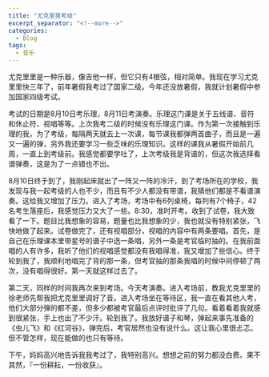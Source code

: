 ```yaml
---
title: "尤克里里考级"
excerpt_separator: "<!--more-->"
categories:
  - Blog
tags:
  - 音乐
---
```


尤克里里是一种乐器，像吉他一样，但它只有4根弦，相对简单。我现在学习尤克里里快三年了，前年暑假我考过了国家二级。今年还没放暑假，我就计划暑假中参加国家四级考试。
<!--more-->

考试的日期是8月10日考乐理，8月11日考演奏。乐理这门课是关于五线谱、音符和休止符、视唱等等。上次我考二级的时候没有乐理这门课。作为第一次接触到乐理的我，为了考级，每隔两天就去上一次课，每节课我都弹两首曲子，而且是一遍又一遍的弹，另外我还要学习一些乏味的乐理知识。这样的课我从暑假开始前几周，一直上到考级前。我感觉都要学吐了，上次考级我是背谱的，但这次我选择看谱弹奏，这是为了一点错也不出。

8月10日终于到了，我刚起床就出了一阵又一阵的冷汗，到了考场所在的学校，我发现与我一起考级的人也不少，而且有不少人都没有带谱，我猜他们都是不看谱演奏。这给我又增加了压力。进入了考场，考场中有6列桌椅，每列有7个椅子，42名考生落座后，我感觉压力又大了一些。8:30，准时开考。收到了试卷，我大致看了一下。题目比我想象的容易，题量也比我想象的少，我也就没有特别紧张，飞快地做了起来。试卷做完了，还有视唱部分，视唱的内容中有两条要唱。首先，是自己在乐理课本里带星号的谱子中选一条唱，另外一条是考官临时抽的。在我前面唱的人有许多，我听了他们的视唱感觉都没有我唱得准，我又增加了些信心。终于轮到我了，我顺利地唱完了背的那一条，但考官抽的那条我唱的时候中间停顿了两次，没有唱得很好。第一天就这样过去了。

第二天，同样的时间我再次来到考场。今天考演奏。进入考场前，教我尤克里里的徐老师先帮我把尤克里里调好了音。进入考场坐在等待区，我一直在看其他人考，他们大部分弾的都不差，但多少都被考官最后点评时批评了几句。看着看着我就感到很紧张，手上也出了不少汗。轮到我了。我放好谱子和琴，弹起来事先准备的《虫儿飞》和《红河谷》，弹完后，考官居然也没有说什么。这让我心里很忐忑。但不管怎样，现在能做的也只有等待。

下午，妈妈高兴地告诉我我考过了，我特别高兴。想想之前的努力都没白费。果不其然，『一份耕耘，一份收获』。